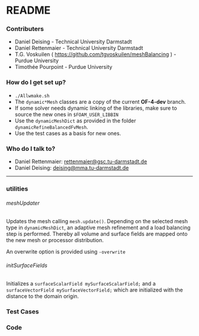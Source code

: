 # README #

### Contributers ###

* Daniel Deising - Technical University Darmstadt
* Daniel Rettenmaier - Technical University Darmstadt
* T.G. Voskuilen ( https://github.com/tgvoskuilen/meshBalancing ) - Purdue University
* Timothée Pourpoint - Purdue University


### How do I get set up? ###
* `./Allwmake.sh`
* The `dynamic*Mesh` classes are a copy of the current **OF-4-dev** branch.
* If some solver needs dynamic linking of the libraries, make sure to source the new ones in `$FOAM_USER_LIBBIN`
* Use the `dynamicMeshDict` as provided in the folder `dynamicRefineBalancedFvMesh`.
* Use the test cases as a basis for new ones.

### Who do I talk to? ###

* Daniel Rettenmaier: rettenmaier@gsc.tu-darmstadt.de
* Daniel Deising: deising@mma.tu-darmstadt.de

***
### utilities ###
###### meshUpdater
Updates the mesh calling `mesh.update()`. Depending on the selected mesh type in `dynamicMeshDict`, an adaptive mesh refinement and a load balancing step is performed.
Thereby all volume and surface fields are mapped onto the new mesh or processor distribution. 

An overwrite option is provided using `-overwrite`

###### initSurfaceFields
Initializes a `surfaceScalarField mySurfaceScalarField;` and a `surfaceVectorField mySurfaceVectorField;` which are initialized with the distance to the domain origin.


### Test Cases ###

### Code ###